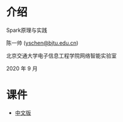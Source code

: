# 介绍

Spark原理与实践

陈一帅 ([yschen@bjtu.edu.cn](mailto:yschen@bjtu.edu.cn))

北京交通大学电子信息工程学院网络智能实验室

2020 年 9 月

# 课件

- [中文版](https://yishuai.github.io/spark)
